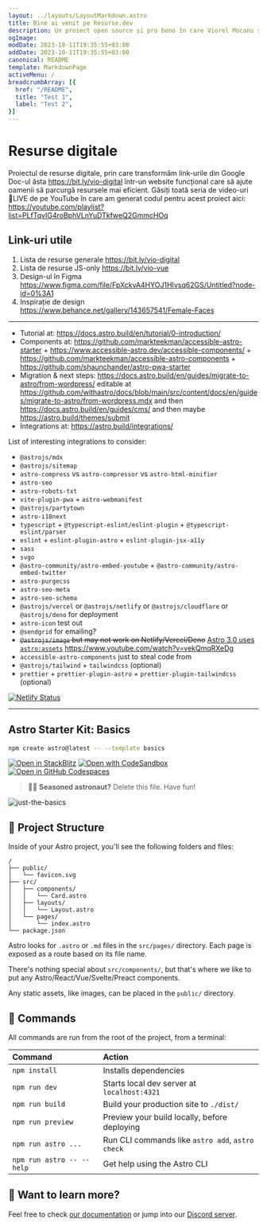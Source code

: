 ```yaml
---
layout: ../layouts/LayoutMarkdown.astro
title: Bine ai venit pe Resurse.dev
description: Un proiect open source și pro bono în care Viorel Mocanu și comunitatea Carieră în IT dezvoltă un website cu resurse digitale pentru Front End, Back End, Design, Marketing, Security și IT în general.
ogImage: 
modDate: 2023-10-11T19:35:55+03:00
addDate: 2023-10-11T19:35:55+03:00
canonical: README
template: MarkdownPage
activeMenu: /
breadcrumbArray: [{
  href: "/README",
  title: "Test 1",
  label: "Test 2",
}]
---
```


# Resurse digitale

Proiectul de resurse digitale, prin care transformăm link-urile din Google Doc-ul ăsta <https://bit.ly/vio-digital> într-un website funcțional care să ajute oamenii să parcurgă resursele mai eficient. Găsiți toată seria de video-uri 🔴LIVE de pe YouTube în care am generat codul pentru acest proiect aici: <https://youtube.com/playlist?list=PLfTqvIG4roBphVLnYuDTkfweQ2GmmcHOq>

## Link-uri utile

1. Lista de resurse generale <https://bit.ly/vio-digital>
2. Lista de resurse JS-only <https://bit.ly/vio-vue>
3. Design-ul în Figma <https://www.figma.com/file/FpXckvA4HYOJ1HIvsq62GS/Untitled?node-id=0%3A1>
4. Inspirație de design <https://www.behance.net/gallery/143657541/Female-Faces>

---------------

- Tutorial at: <https://docs.astro.build/en/tutorial/0-introduction/>
- Components at: <https://github.com/markteekman/accessible-astro-starter> + <https://www.accessible-astro.dev/accessible-components/> + <https://github.com/markteekman/accessible-astro-components> + <https://github.com/shaunchander/astro-pwa-starter>
- Migration & next steps: <https://docs.astro.build/en/guides/migrate-to-astro/from-wordpress/> editable at <https://github.com/withastro/docs/blob/main/src/content/docs/en/guides/migrate-to-astro/from-wordpress.mdx> and then <https://docs.astro.build/en/guides/cms/> and then maybe <https://astro.build/themes/submit>
- Integrations at: <https://astro.build/integrations/>

List of interesting integrations to consider:

- `@astrojs/mdx`
- `@astrojs/sitemap`
- `astro-compress` vs `astro-compressor` vs `astro-html-minifier`
- `astro-seo`
- `astro-robots-txt`
- `vite-plugin-pwa` + `astro-webmanifest`
- `@astrojs/partytown`
- `astro-i18next`
- `typescript` + `@typescript-eslint/eslint-plugin` + `@typescript-eslint/parser`
- `eslint` + `eslint-plugin-astro` + `eslint-plugin-jsx-a11y`
- `sass`
- `svgo`
- `@astro-community/astro-embed-youtube` + `@astro-community/astro-embed-twitter`
- `astro-purgecss`
- `astro-seo-meta`
- `astro-seo-schema`
- `@astrojs/vercel` or `@astrojs/netlify` or `@astrojs/cloudflare` or `@astrojs/deno` for deployment
- `astro-icon` test out
- `@sendgrid` for emailing?
- <del>`@astrojs/image` but may not work on Netlify/Vercel/Deno</del> <ins>Astro 3.0 uses `astro:assets`</ins> <https://www.youtube.com/watch?v=vekQmqRXeDg>
- `accessible-astro-components` just to steal code from
- `@astrojs/tailwind` + `tailwindcss` (optional)
- `prettier` + `prettier-plugin-astro` + `prettier-plugin-tailwindcss` (optional)

[![Netlify Status](https://api.netlify.com/api/v1/badges/01e40750-bc4b-447c-9cd2-7cadacf27fdc/deploy-status)](https://app.netlify.com/sites/ssg-test-1-astro/deploys)


---------------

## Astro Starter Kit: Basics

```bash
npm create astro@latest -- --template basics
```

[![Open in StackBlitz](https://developer.stackblitz.com/img/open_in_stackblitz.svg)](https://stackblitz.com/github/withastro/astro/tree/latest/examples/basics)
[![Open with CodeSandbox](https://assets.codesandbox.io/github/button-edit-lime.svg)](https://codesandbox.io/p/sandbox/github/withastro/astro/tree/latest/examples/basics)
[![Open in GitHub Codespaces](https://github.com/codespaces/badge.svg)](https://codespaces.new/withastro/astro?devcontainer_path=.devcontainer/basics/devcontainer.json)

> 🧑‍🚀 **Seasoned astronaut?** Delete this file. Have fun!

![just-the-basics](https://github.com/withastro/astro/assets/2244813/a0a5533c-a856-4198-8470-2d67b1d7c554)

## 🚀 Project Structure

Inside of your Astro project, you'll see the following folders and files:

```plaintext
/
├── public/
│   └── favicon.svg
├── src/
│   ├── components/
│   │   └── Card.astro
│   ├── layouts/
│   │   └── Layout.astro
│   └── pages/
│       └── index.astro
└── package.json
```

Astro looks for `.astro` or `.md` files in the `src/pages/` directory. Each page is exposed as a route based on its file name.

There's nothing special about `src/components/`, but that's where we like to put any Astro/React/Vue/Svelte/Preact components.

Any static assets, like images, can be placed in the `public/` directory.

## 🧞 Commands

All commands are run from the root of the project, from a terminal:

| Command                   | Action                                           |
| :------------------------ | :----------------------------------------------- |
| `npm install`             | Installs dependencies                            |
| `npm run dev`             | Starts local dev server at `localhost:4321`      |
| `npm run build`           | Build your production site to `./dist/`          |
| `npm run preview`         | Preview your build locally, before deploying     |
| `npm run astro ...`       | Run CLI commands like `astro add`, `astro check` |
| `npm run astro -- --help` | Get help using the Astro CLI                     |

## 👀 Want to learn more?

Feel free to check [our documentation](https://docs.astro.build) or jump into our [Discord server](https://astro.build/chat).
